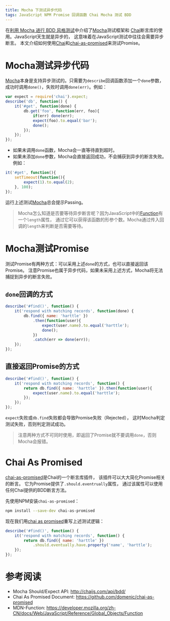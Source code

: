 ```yaml
---
title: Mocha 下测试异步代码
tags: JavaScript NPM Promise 回调函数 Chai Mocha 测试 BDD
---
```


在[利用 Mocha 进行 BDD 风格测试][mocha-bdd]中介绍了[Mocha][mocha]测试框架和
[Chai][chai]断言库的使用。JavaScript天生就是异步的，
这意味着在JavaScript测试中往往会需要异步断言。
本文介绍如何使用[Chai][chai]和[chai-as-promised][chai-ap]来测试Promise。

# Mocha测试异步代码

[Mocha][mocha]本身是支持异步测试的。只需要为`describe`回调函数添加一个`done`参数，
成功时调用`done()`，失败时调用`done(err)`。例如：

```javascript
var expect = require('chai').expect;
describe('db', function() {
    it('#get', function(done) {
        db.get('foo', function(err, foo){
            if(err) done(err);        
            expect(foo).to.equal('bar');
            done();
        });
    });
});
```

<!--more-->

* 如果未调用`done`函数，Mocha会一直等待直到超时。
* 如果未添加`done`参数，Mocha会直接返回成功，不会捕获到异步的断言失败。例如：

```javascript
it('#get', function(){
    setTimeout(function(){
        expect(1).to.equal(2);
    }, 100);
});
```

运行上述测试[Mocha][mocha]总会提示Passing。

> Mocha怎么知道是否要等待异步断言呢？因为JavaScript中的[Function][mdn-function]有一个`length`属性，
> 通过它可以获得该函数的形参个数。Mocha通过传入回调的`length`来判断是否需要等待。

# Mocha测试Promise

测试Promise有两种方式：可以采用上述`done`的方式，也可以直接返回该Promise。
注意Promise也属于异步代码，如果未采用上述方式，Mocha将无法捕捉到异步的断言失败。

## `done`回调的方式

```javascript
describe('#find()', function() {
    it('respond with matching records', function(done) {
        db.find({ name: 'harttle' })
            .then(function(user){
                expect(user.name).to.equal('harttle');
                done();
            })
            .catch(err => done(err));
    });
});
```

## 直接返回Promise的方式

```javascript
describe('#find()', function() {
    it('respond with matching records', function() {
        return db.find({ name: 'harttle' }).then(function(user){
            expect(user.name).to.equal('harttle');
        });
    });
});
```

`expect`失败或`db.find`失败都会导致Promise失败（Rejected），
这时Mocha判定测试失败，否则判定测试成功。

> 注意两种方式不可同时使用，即返回了Promise就不要调用`done`，否则Mocha会报错。

# Chai As Promised

[chai-as-promised][chai-ap]是Chai的一个断言库插件，
该插件可以大大简化Promise相关的断言。
它为Promise提供了`.should.eventrually`属性，
通过该属性可以使用任何Chai提供的BDD断言方法。

先使用NPM安装`chai-as-promised`：

```bash
npm install --save-dev chai-as-promised
```

现在我们用[chai as promised][chai-ap]重写上述测试逻辑：

```javascript
describe('#find()', function() {
    it('respond with matching records', function() {
        return db.find({ name: 'harttle' })
            .should.eventually.have.property('name', 'harttle');
    });
});
```

# 参考阅读

* Mocha Should/Expect API: <http://chaijs.com/api/bdd/>
* Chai As Promised Document: <https://github.com/domenic/chai-as-promised>
* MDN-Function: <https://developer.mozilla.org/zh-CN/docs/Web/JavaScript/Reference/Global_Objects/Function>

[mocha]: https://mochajs.org/
[should.js]: https://github.com/shouldjs/should.js
[expect.js]: https://github.com/LearnBoost/expect.js
[chai]: http://chaijs.com/
[chai-ap]: https://www.npmjs.com/package/chai-as-promised
[mocha-bdd]: /2016/06/23/mocha-chai-bdd.html
[mdn-function]: https://developer.mozilla.org/zh-CN/docs/Web/JavaScript/Reference/Global_Objects/Function
